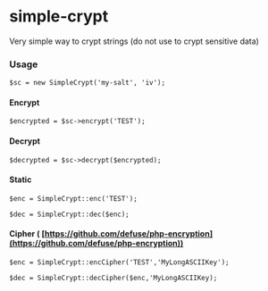 # simple-crypt
Very simple way to crypt strings (do not use to crypt sensitive data)

### Usage

`$sc = new SimpleCrypt('my-salt', 'iv');`

#### Encrypt
`$encrypted = $sc->encrypt('TEST');`

#### Decrypt
`$decrypted = $sc->decrypt($encrypted);`

#### Static
`$enc = SimpleCrypt::enc('TEST');`

`$dec = SimpleCrypt::dec($enc);`

#### Cipher ( [https://github.com/defuse/php-encryption](https://github.com/defuse/php-encryption))
`$enc = SimpleCrypt::encCipher('TEST','MyLongASCIIKey');`

`$dec = SimpleCrypt::decCipher($enc,'MyLongASCIIKey);`
